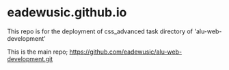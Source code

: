 # eadewusic.github.io
This repo is for the deployment of css_advanced task directory of 'alu-web-development' 

This is the main repo; https://github.com/eadewusic/alu-web-development.git
